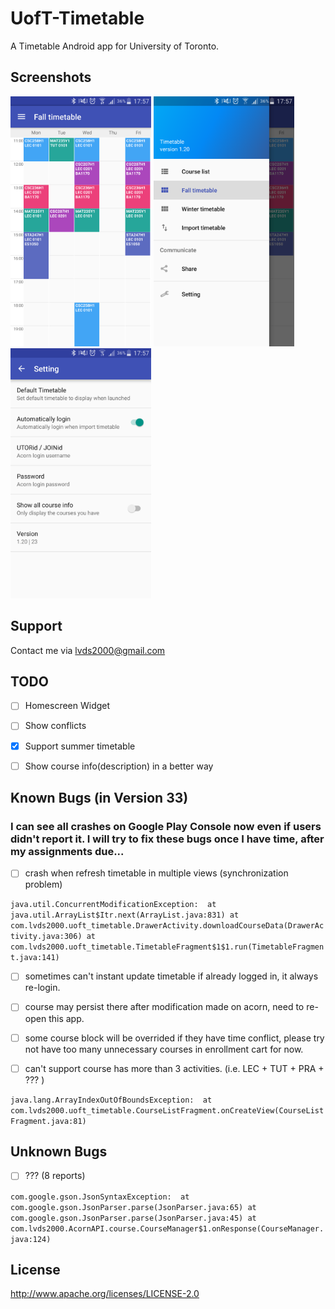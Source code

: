 # UofT-Timetable
A Timetable Android app for University of Toronto.

## Screenshots

<img src="screenshots/1.png" height="400" alt="Screenshot"/> <img src="screenshots/2.png" height="400" alt="Screenshot"/> <img src="screenshots/3.png" height="400" alt="Screenshot"/>

## Support
Contact me via lvds2000@gmail.com

## TODO

 - [ ] Homescreen Widget

 - [ ] Show conflicts

 - [x] Support summer timetable  
 
 - [ ] Show course info(description) in a better way

## Known Bugs (in Version 33)
### I can see all crashes on Google Play Console now even if users didn't report it. I will try to fix these bugs once I have time, after my assignments due...
 
  - [ ] crash when refresh timetable in multiple views (synchronization problem)
  
  `
  java.util.ConcurrentModificationException: 
  at java.util.ArrayList$Itr.next(ArrayList.java:831)
  at com.lvds2000.uoft_timetable.DrawerActivity.downloadCourseData(DrawerActivity.java:306)
  at com.lvds2000.uoft_timetable.TimetableFragment$1$1.run(TimetableFragment.java:141)
  `
  - [ ] sometimes can't instant update timetable if already logged in, it always re-login.
  
  - [ ] course may persist there after modification made on acorn, need to re-open this app.
  
  - [ ] some course block will be overrided if they have time conflict, please try not have too many unnecessary courses in enrollment cart for now.
  - [ ] can't support course has more than 3 activities. (i.e. LEC + TUT + PRA + ??? )
  
  `
  java.lang.ArrayIndexOutOfBoundsException: 
  at com.lvds2000.uoft_timetable.CourseListFragment.onCreateView(CourseListFragment.java:81)
  `
 ## Unknown Bugs
 
  - [ ] ??? (8 reports)
  
  `
  com.google.gson.JsonSyntaxException: 
  at com.google.gson.JsonParser.parse(JsonParser.java:65)
  at com.google.gson.JsonParser.parse(JsonParser.java:45)
  at com.lvds2000.AcornAPI.course.CourseManager$1.onResponse(CourseManager.java:124)
  `
  
 ## License

http://www.apache.org/licenses/LICENSE-2.0
